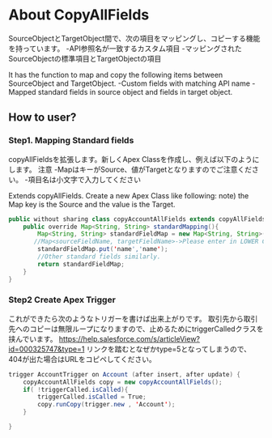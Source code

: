 # About CopyAllFields

SourceObjectとTargetObject間で、次の項目をマッピングし、コピーする機能を持っています。
-API参照名が一致するカスタム項目
-マッピングされたSourceObjectの標準項目とTargetObjectの項目

It has the function to map and copy the following items between SourceObject and TargetObject.
-Custom fields with matching API name
-Mapped standard fields in source object and fields in target object.

## How to user?

### Step1. Mapping Standard fields
copyAllFieldsを拡張します。新しくApex Classを作成し、例えば以下のようにします。
注意
-MapはキーがSource、値がTargetとなりますのでご注意ください。
-項目名は小文字で入力してください

Extends copyAllFields. Create a new Apex Class like following:
note) the Map key is the Source and the value is the Target.

```java
public without sharing class copyAccountAllFields extends copyAllFields {
    public override Map<String, String> standardMapping(){
        Map<String, String> standardFieldMap = new Map<String, String>();
       //Map<sourceFieldName, targetFieldName>->Please enter in LOWER CASE.
        standardFieldMap.put('name','name');
        //Other standard fields similarly.
        return standardFieldMap;
    }
}
```
### Step2 Create Apex Trigger

これができたら次のようなトリガーを書けば出来上がりです。
取引先から取引先へのコピーは無限ループになりますので、止めるためにtriggerCalledクラスを挟んでいます。
https://help.salesforce.com/s/articleView?id=000325747&type=1
リンクを踏むとなぜかtype=5となってしまうので、404が出た場合はURLをコピペしてください。

```java
trigger AccountTrigger on Account (after insert, after update) {
    copyAccountAllFields copy = new copyAccountAllFields();
    if( !triggerCalled.isCalled){
        triggerCalled.isCalled = True;
        copy.runCopy(trigger.new , 'Account');
    }

}
```
